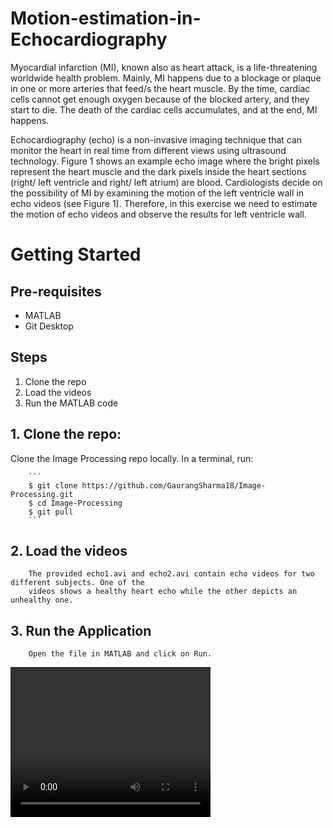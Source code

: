 # Motion-estimation-in-Echocardiography

Myocardial infarction (MI), known also as heart attack, is a life-threatening worldwide health
problem. Mainly, MI happens due to a blockage or plaque in one or more arteries that feed/s the heart
muscle. By the time, cardiac cells cannot get enough oxygen because of the blocked artery, and they
start to die. The death of the cardiac cells accumulates, and at the end, MI happens.

Echocardiography (echo) is a non-invasive imaging technique that can monitor the heart in real time
from different views using ultrasound technology. Figure 1 shows an example echo image where the
bright pixels represent the heart muscle and the dark pixels inside the heart sections (right/ left
ventricle and right/ left atrium) are blood. Cardiologists decide on the possibility of MI by examining
the motion of the left ventricle wall in echo videos (see Figure 1). Therefore, in this exercise we need
to estimate the motion of echo videos and observe the results for left ventricle wall.



# Getting Started

  ## Pre-requisites
  
  * MATLAB
  * Git Desktop

  ## Steps

  1. Clone the repo
  2. Load the videos
  2. Run the MATLAB code

  ## 1. Clone the repo: 
  Clone the Image Processing repo locally. In a terminal, run:   
  
        ```
        $ git clone https://github.com/GaurangSharma18/Image-Processing.git
        $ cd Image-Processing
        $ git pull
        ```
  
  ## 2. Load the videos  
        The provided echo1.avi and echo2.avi contain echo videos for two different subjects. One of the
        videos shows a healthy heart echo while the other depicts an unhealthy one.
        
  ## 3. Run the Application  
        Open the file in MATLAB and click on Run.

<video width="320" height="240" controls>
  <source src="assets/videos/echo1.avi" type="video/mp4">
</video>
